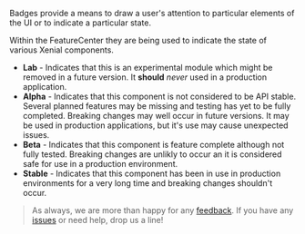 ﻿<div class='content'>

Badges provide a means to draw a user's attention to particular elements of the UI or to indicate a particular state.

Within the FeatureCenter they are being used to indicate the state of various Xenial components.

* **Lab** - Indicates that this is an experimental module which might be removed in a future version. It **should** *never* used in a production application.
* **Alpha** - Indicates that this component is not considered to be API stable. Several planned features may be missing and testing has yet to be fully completed. Breaking changes may well occur in future versions. It may be used in production applications, but it's use may cause  unexpected issues.
* **Beta** - Indicates that this component is feature complete although not fully tested. Breaking changes are unlikly to occur an it is considered safe for use in a production environment.
* **Stable** - Indicates that this component has been in use in production environments for a very long time and breaking changes shouldn't occur. 

> As always, we are more than happy for any [feedback](https://github.com/xenial-io/Xenial.Framework/issues). If you have any [issues](https://github.com/xenial-io/Xenial.Framework/issues) or need help, drop us a line!

</div>
